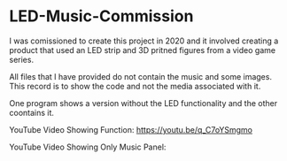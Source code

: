 # LED-Music-Commission

I was comissioned to create this project in 2020 and it involved creating a product that used an LED strip and 3D pritned figures from a video game series.

All files that I have provided do not contain the music and some images. This record is to show the code and not the media associated with it.

One program shows a version without the LED functionality and the other coontains it.

YouTube Video Showing Function: https://youtu.be/q_C7oYSmgmo

YouTube Video Showing Only Music Panel:
